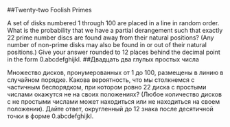 ##Twenty-two Foolish Primes

A set of disks numbered 1 through 100 are placed in a line in random order.
What is the probability that we have a partial derangement such that exactly 22 prime number discs are found away from their natural positions?
(Any number of non-prime disks may also be found in or out of their natural positions.)
Give your answer rounded to 12 places behind the decimal point in the form 0.abcdefghijkl.
##Двадцать два глупых простых числа

Множество дисков, пронумерованных от 1 до 100, размещены в линию в случайном порядке.
Какова вероятность, что мы столкнемся с частичным беспорядком, при котором ровно 22 диска с простыми числами окажутся не на своих положениях?
(Любое количество дисков с не простыми числами может находиться или не находиться на своем положении).
Дайте ответ, округленный до 12 знака после десятичной точки в форме 0.abcdefghijkl.
